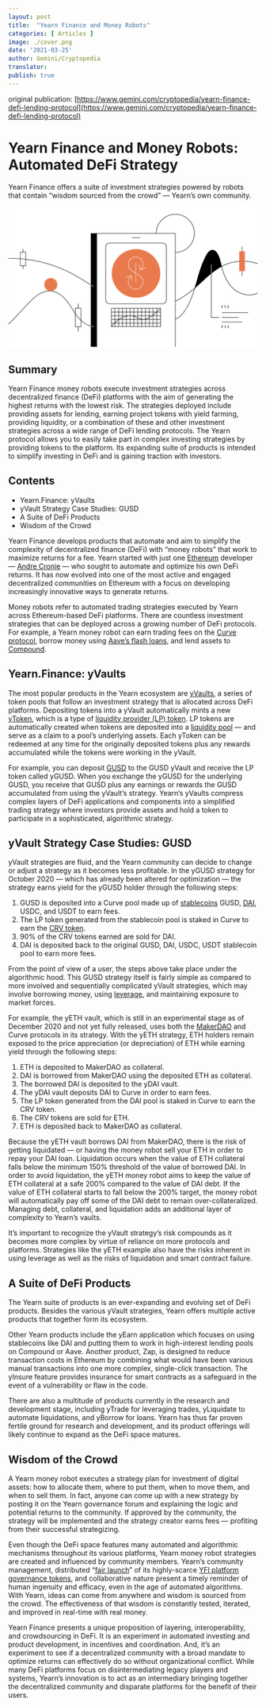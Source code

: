 ```yaml
---
layout: post
title:  "Yearn Finance and Money Robots"
categories: [ Articles ]
image: ./cover.png
date: '2021-03-25'
author: Gemini/Cryptopedia
translator:
publish: true
---
```


original publication: [https://www.gemini.com/cryptopedia/yearn-finance-defi-lending-protocol](https://www.gemini.com/cryptopedia/yearn-finance-defi-lending-protocol)

# Yearn Finance and Money Robots: Automated DeFi Strategy

Yearn Finance offers a suite of investment strategies powered by robots that contain “wisdom sourced from the crowd” — Yearn’s own community.

![alt_text](image1.png)

## Summary

Yearn Finance money robots execute investment strategies across decentralized finance (DeFi) platforms with the aim of generating the highest returns with the lowest risk. The strategies deployed include providing assets for lending, earning project tokens with yield farming, providing liquidity, or a combination of these and other investment strategies across a wide range of DeFi lending protocols. The Yearn protocol allows you to easily take part in complex investing strategies by providing tokens to the platform. Its expanding suite of products is intended to simplify investing in DeFi and is gaining traction with investors.

## Contents

- Yearn.Finance: yVaults
- yVault Strategy Case Studies: GUSD
- A Suite of DeFi Products
- Wisdom of the Crowd

Yearn Finance develops products that automate and aim to simplify the complexity of decentralized finance (DeFi) with “money robots” that work to maximize returns for a fee. Yearn started with just one [Ethereum](https://www.gemini.com/cryptopedia/ethereum-smart-contracts-tokens-use-cases) developer — [Andre Cronje](https://www.gemini.com/cryptopedia/glossary#andre-cronje) — who sought to automate and optimize his own DeFi returns. It has now evolved into one of the most active and engaged decentralized communities on Ethereum with a focus on developing increasingly innovative ways to generate returns.

Money robots refer to automated trading strategies executed by Yearn across Ethereum-based DeFi platforms. There are countless investment strategies that can be deployed across a growing number of DeFi protocols. For example, a Yearn money robot can earn trading fees on the [Curve protocol](https://www.gemini.com/cryptopedia/curve-crypto-automated-market-maker), borrow money using [Aave’s flash loans](https://www.gemini.com/cryptopedia/aave-flashloans), and lend assets to [Compound](https://www.gemini.com/cryptopedia/compound-finance-defi-crypto).

## Yearn.Finance: yVaults

The most popular products in the Yearn ecosystem are [yVaults](https://www.gemini.com/cryptopedia/glossary#y-vaults), a series of token pools that follow an investment strategy that is allocated across DeFi platforms. Depositing tokens into a yVault automatically mints a new [yToken](https://www.gemini.com/cryptopedia/glossary#y-tokens), which is a type of [liquidity provider (LP) token](https://www.gemini.com/cryptopedia/liquidity-provider-amm-tokens). LP tokens are automatically created when tokens are deposited into a [liquidity pool](https://www.gemini.com/cryptopedia/glossary#liquidity-pool) — and serve as a claim to a pool’s underlying assets. Each yToken can be redeemed at any time for the originally deposited tokens plus any rewards accumulated while the tokens were working in the yVault.

For example, you can deposit [GUSD](https://www.gemini.com/cryptopedia/gusd-gemini-dollar-stablecoin-features) to the GUSD yVault and receive the LP token called yGUSD. When you exchange the yGUSD for the underlying GUSD, you receive that GUSD plus any earnings or rewards the GUSD accumulated from using the yVault’s strategy. Yearn’s yVaults compress complex layers of DeFi applications and components into a simplified trading strategy where investors provide assets and hold a token to participate in a sophisticated, algorithmic strategy.

## yVault Strategy Case Studies: GUSD

yVault strategies are fluid, and the Yearn community can decide to change or adjust a strategy as it becomes less profitable. In the yGUSD strategy for October 2020 — which has already been altered for optimization — the strategy earns yield for the yGUSD holder through the following steps:

1. GUSD is deposited into a Curve pool made up of [stablecoins](https://www.gemini.com/cryptopedia/what-are-stablecoins-how-do-they-work) GUSD, [DAI](https://www.gemini.com/cryptopedia/dai-stablecoin-what-is-dai-token), USDC, and USDT to earn fees.
2. The LP token generated from the stablecoin pool is staked in Curve to earn the [CRV token](https://www.gemini.com/cryptopedia/glossary#crv-token).
3. 90% of the CRV tokens earned are sold for DAI.
4. DAI is deposited back to the original GUSD, DAI, USDC, USDT stablecoin pool to earn more fees.

From the point of view of a user, the steps above take place under the algorithmic hood. This GUSD strategy itself is fairly simple as compared to more involved and sequentially complicated yVault strategies, which may involve borrowing money, using [leverage](https://www.gemini.com/cryptopedia/glossary#leverage), and maintaining exposure to market forces.

For example, the yETH vault, which is still in an experimental stage as of December 2020 and not yet fully released, uses both the [MakerDAO](https://www.gemini.com/cryptopedia/makerdao-defi-mkr-dai-coins) and Curve protocols in its strategy. With the yETH strategy, ETH holders remain exposed to the price appreciation (or depreciation) of ETH while earning yield through the following steps:

1. ETH is deposited to MakerDAO as collateral.
2. DAI is borrowed from MakerDAO using the deposited ETH as collateral.
3. The borrowed DAI is deposited to the yDAI vault.
4. The yDAI vault deposits DAI to Curve in order to earn fees.
5. The LP token generated from the DAI pool is staked in Curve to earn the CRV token.
6. The CRV tokens are sold for ETH.
7. ETH is deposited back to MakerDAO as collateral.

Because the yETH vault borrows DAI from MakerDAO, there is the risk of getting liquidated — or having the money robot sell your ETH in order to repay your DAI loan. Liquidation occurs when the value of ETH collateral falls below the minimum 150% threshold of the value of borrowed DAI. In order to avoid liquidation, the yETH money robot aims to keep the value of ETH collateral at a safe 200% compared to the value of DAI debt. If the value of ETH collateral starts to fall below the 200% target, the money robot will automatically pay off some of the DAI debt to remain over-collateralized. Managing debt, collateral, and liquidation adds an additional layer of complexity to Yearn’s vaults.

It’s important to recognize the yVault strategy’s risk compounds as it becomes more complex by virtue of reliance on more protocols and platforms. Strategies like the yETH example also have the risks inherent in using leverage as well as the risks of liquidation and smart contract failure.

## A Suite of DeFi Products

The Yearn suite of products is an ever-expanding and evolving set of DeFi products. Besides the various yVault strategies, Yearn offers multiple active products that together form its ecosystem.

Other Yearn products include the yEarn application which focuses on using stablecoins like DAI and putting them to work in high-interest lending pools on Compound or Aave. Another product, Zap, is designed to reduce transaction costs in Ethereum by combining what would have been various manual transactions into one more complex, single-click transaction. The yInsure feature provides insurance for smart contracts as a safeguard in the event of a vulnerability or flaw in the code.

There are also a multitude of products currently in the research and development stage, including yTrade for leveraging trades, yLiquidate to automate liquidations, and yBorrow for loans. Yearn has thus far proven fertile ground for research and development, and its product offerings will likely continue to expand as the DeFi space matures.

## Wisdom of the Crowd

A Yearn money robot executes a strategy plan for investment of digital assets: how to allocate them, where to put them, when to move them, and when to sell them. In fact, anyone can come up with a new strategy by posting it on the Yearn governance forum and explaining the logic and potential returns to the community. If approved by the community, the strategy will be implemented and the strategy creator earns fees — profiting from their successful strategizing.

Even though the DeFi space features many automated and algorithmic mechanisms throughout its various platforms, Yearn money robot strategies are created and influenced by community members. Yearn’s community management, distributed “[fair launch](https://www.gemini.com/cryptopedia/what-is-yearn-finance-yfi-coin-yearnfinance)” of its highly-scarce [YFI platform governance tokens](https://www.gemini.com/cryptopedia/glossary#yfi-token), and collaborative nature present a timely reminder of human ingenuity and efficacy, even in the age of automated algorithms. With Yearn, ideas can come from anywhere and wisdom is sourced from the crowd. The effectiveness of that wisdom is constantly tested, iterated, and improved in real-time with real money.

Yearn Finance presents a unique proposition of layering, interoperability, and crowdsourcing in DeFi. It is an experiment in automated investing and product development, in incentives and coordination. And, it’s an experiment to see if a decentralized community with a broad mandate to optimize returns can effectively do so without organizational conflict. While many DeFi platforms focus on disintermediating legacy players and systems, Yearn’s innovation is to act as an intermediary bringing together the decentralized community and disparate platforms for the benefit of their users.
